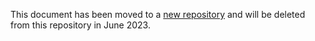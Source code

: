 This document has been moved to a [new repository](https://github.com/chicago-cdac/core-facility-docs/blob/main/slurm.md) and will be deleted from this repository in June 2023. 
